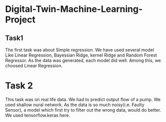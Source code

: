 # Digital-Twin-Machine-Learning-Project
## Task1
The first task was about Simple regression. We have used several model Like Linear Regression, Bayessian Ridge, kernel Ridge and Random Forest Regressor. As the data was generated, each model did well. Among this, we choosed Linear Regression.
# Task 2
This task was on real life data. We had to predict output flow of a pump. We used shallow nural network. As the data is so much noisy(i.e. Faulty Sensor), a model which first try to filter out the wrong data, would do better. We used tensorflow.keras here.